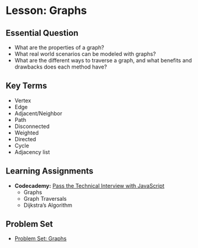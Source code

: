 # Lesson: Graphs

## Essential Question
* What are the properties of a graph?
* What real world scenarios can be modeled with graphs?
* What are the different ways to traverse a graph, and what benefits and drawbacks does each method have?

## Key Terms
* Vertex
* Edge
* Adjacent/Neighbor
* Path
* Disconnected
* Weighted
* Directed
* Cycle
* Adjacency list

## Learning Assignments
* **Codecademy:** [Pass the Technical Interview with JavaScript](https://www.codecademy.com/learn/paths/pass-the-technical-interview-with-javascript)
  * Graphs
  * Graph Traversals
  * Dijkstra’s Algorithm

## Problem Set
- [Problem Set: Graphs](https://github.com/The-Marcy-Lab-School/problem-set-x-graphs)